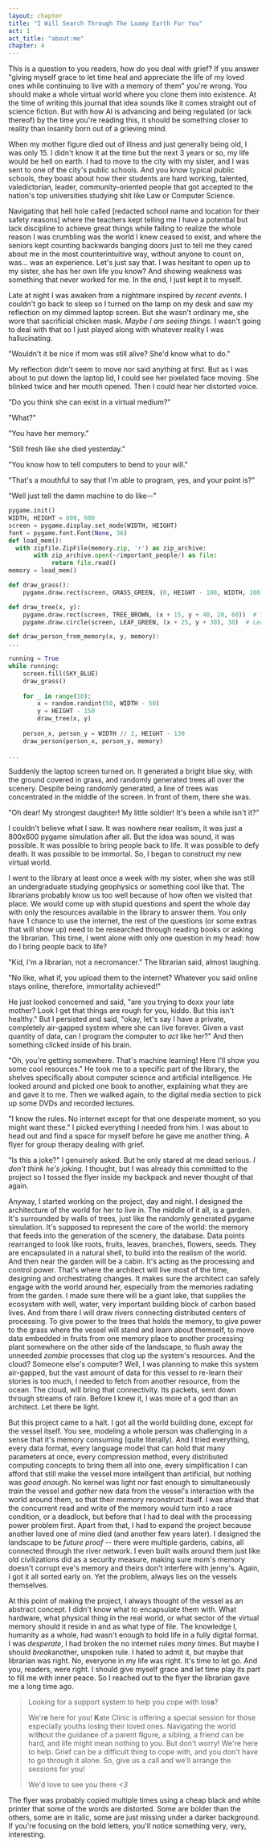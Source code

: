 ```yaml
---
layout: chapter
title: "I Will Search Through The Loamy Earth For You"
act: 1
act_title: "about:me"
chapter: 4
---
```


This is a question to you readers, how do you deal with grief? If you answer "giving myself grace to let time heal and appreciate the life of my loved ones while continuing to live with a memory of them" you're wrong. You should make a whole virtual world where you clone them into existence. At the time of writing this journal that idea sounds like it comes straight out of science fiction. But with how AI is advancing and being regulated (or lack thereof) by  the time you're reading this, it should be something closer to reality than insanity born out of a grieving mind. 

When my mother figure died out of illness and just generally being old, I was only 15. I didn't know it at the time but the next 3 years or so, my life would be hell on earth. I had to move to the city with my sister, and I was sent to one of the city's public schools. And you know typical public schools, they boast about how their students are hard working, talented, valedictorian, leader, community-oriented people that got accepted to the nation's top universities studying shit like Law or Computer Science.

Navigating that hell hole called [redacted school name and location for their safety reasons] where the teachers kept telling me I have a potential but lack discipline to achieve great things while failing to realize the whole reason I was crumbling was the world I knew ceased to exist, and where the seniors kept counting backwards banging doors just to tell me they cared about me in the most counterintuitive way, without anyone to count on, was... was an experience. Let's just say that. I was hesitant to open up to my sister, she has her own life you know? And showing weakness was something that never worked for me. In the end, I just kept it to myself. 

Late at night I was awaken from a nightmare inspired by *recent events.* I couldn't go back to sleep so I turned on the lamp on my desk and saw my reflection on my dimmed laptop screen. But she wasn't ordinary me, she wore that sacrificial chicken mask. *Maybe I am seeing things.* I wasn't going to deal with that so I just played along with whatever reality I was hallucinating. 

"Wouldn't it be nice if mom was still alive? She'd know what to do."

My reflection didn't seem to move nor said anything at first. But as I was about to put down the laptop lid, I could see her pixelated face moving. She blinked twice and her mouth opened. Then I could hear her distorted voice.

"Do you think she can exist in a virtual medium?"

"What?"

"You have her memory."

"Still fresh like she died yesterday."

"You know how to tell computers to bend to your will."

"That's a mouthful to say that I'm able to program, yes, and your point is?"

"Well just tell the damn machine to do like--"

```python
pygame.init()
WIDTH, HEIGHT = 800, 600
screen = pygame.display.set_mode(WIDTH, HEIGHT)
font = pygame.font.Font(None, 36)
def load_mem():
  with zipfile.ZipFile(memory.zip, 'r') as zip_archive:
       with zip_archive.open(~/important_people/) as file:
            return file.read()
memory = load_mem()

def draw_grass():
    pygame.draw.rect(screen, GRASS_GREEN, (0, HEIGHT - 100, WIDTH, 100))

def draw_tree(x, y):
    pygame.draw.rect(screen, TREE_BROWN, (x + 15, y + 40, 20, 60))  # Trunk
    pygame.draw.circle(screen, LEAF_GREEN, (x + 25, y + 30), 30)  # Leaves

def draw_person_from_memory(x, y, memory):
...

running = True
while running:
    screen.fill(SKY_BLUE)
    draw_grass()
    
    for _ in range(10):
        x = random.randint(50, WIDTH - 50)
        y = HEIGHT - 150
        draw_tree(x, y)
    
    person_x, person_y = WIDTH // 2, HEIGHT - 130
    draw_person(person_x, person_y, memory)
    
...
```

Suddenly the laptop screen turned on. It generated a bright blue sky, with the ground covered in grass, and randomly generated trees all over the scenery. Despite being randomly generated, a line of trees was concentrated in the middle of the screen. In front of them, there she was.

"Oh dear! My strongest daughter! My little soldier! It's been a while isn't it?"

I couldn't believe what I saw. It was nowhere near realism, it was just a 800x600 pygame simulation after all. But the idea was sound, it was possible. It was possible to bring people back to life. It was possible to defy death. It was possible to be immortal. So, I began to construct my new virtual world. 

I went to the library at least once a week with my sister, when she was still an undergraduate studying geophysics or something cool like that. The librarians probably know us too well because of how often we visited that place. We would come up with stupid questions and spent the whole day with only the resources available in the library to answer them. You only have 1 chance to use the internet, the rest of the questions (or some extras that will show up) need to be researched through reading books or asking the librarian. This time, I went alone with only one question in my head: how do I bring people back to life?

"Kid, I'm a librarian, not a necromancer." The librarian said, almost laughing.

"No like, what if, you upload them to the internet? Whatever you said online stays online, therefore, immortality achieved!"

He just looked concerned and said, "are you trying to doxx your late mother? Look I get that things are rough for you, kiddo. But this isn't healthy." But I persisted and said, "okay, let's say I have a private, completely air-gapped system where she can live forever. Given a vast quantity of data, can I program the computer to *act* like her?" And then something clicked inside of his brain.

"Oh, you're getting somewhere. That's machine learning! Here I'll show you some cool resources." He took me to a specific part of the library, the shelves specifically about computer science and artificial intelligence. He looked around and picked one book to another, explaining what they are and gave it to me. Then we walked again, to the digital media section to pick up some DVDs and recorded lectures. 

"I know the rules. No internet except for that one desperate moment, so you might want these." I picked everything I needed from him. I was about to head out and find a space for myself before he gave me another thing. A flyer for group therapy dealing with grief.

"Is this a joke?" I genuinely asked. But he only stared at me dead serious. *I don't think he's joking.* I thought, but I was already this committed to the project so I tossed the flyer inside my backpack and never thought of that again. 

Anyway, I started working on the project, day and night. I designed the architecture of the world for her to live in. The middle of it all, is a garden. It's surrounded by walls of trees, just like the randomly generated pygame simulation. It's supposed to represent the core of the world: the memory that feeds into the generation of the scenery, the database. Data points rearranged to look like roots, fruits, leaves, branches, flowers, seeds. They are encapsulated in a natural shell, to build into the realism of the world. And then near the garden will be a cabin. It's acting as the processing and control power. That's where the architect will live most of the time, designing and orchestrating changes. It makes sure the architect can safely engage with the world around her, especially from the memories radiating from the garden. I made sure there will be a giant lake, that supplies the ecosystem with well, water, very important building block of carbon based lives. And from there I will draw rivers connecting distributed centers of processing. To give power to the trees that holds the memory, to give power to the grass where the vessel will stand and learn about themself, to move data embedded in fruits from one memory place to another processing plant somewhere on the other side of the landscape, to flush away the unneeded *zombie* processes that clog up the system's resources. And the cloud? Someone else's computer? Well, I was planning to make this system air-gapped, but the vast amount of data for this vessel to re-learn their stories is too much, I needed to fetch from another resource, from the ocean. The cloud, will bring that connectivity. Its packets, sent down through streams of rain. Before I knew it, I was more of a god than an architect. Let there be light.

But this project came to a halt. I got all the world building done, except for the vessel itself. You see, modeling a whole person was challenging in a sense that it's memory consuming (quite literally). And I tried everything, every data format, every language model that can hold that many parameters at once, every compression method, every distributed computing concepts to bring them all into one, every simplification I can afford that still make the vessel more intelligent than artificial, but nothing was *good enough*. No kernel was light nor fast enough to simultaneously *train* the vessel and *gather* new data from the vessel's interaction with the world around them, so that their memory reconstruct itself. I was afraid that the concurrent read and write of the memory would turn into a race condition, or a deadlock, but before that I had to deal with the processing power problem first. Apart from that, I had to expand the project because another loved one of mine died (and another few years later). I designed the landscape to be *future proof* -- there were multiple gardens, cabins, all connected through the river network. I even built walls around them just like old civilizations did as a security measure, making sure mom's memory doesn't corrupt eve's memory and theirs don't interfere with jenny's. Again, I got it all sorted early on. Yet the problem, always lies on the vessels themselves. 

At this point of making the project, I always thought of the vessel as an abstract concept. I didn't know what to encapsulate them with. What hardware, what physical thing in the real world, or what sector of the virtual memory should it reside in and as what type of file. The knowledge I, humanity as a whole, had wasn't enough to hold life in a fully digital format. I was *desperate*, I had broken the no internet rules *many times*. But maybe I should *break*another, unspoken rule. I hated to admit it, but maybe that librarian was right. No, everyone in my life was right. It's time to let go. And you, readers, were right. I should give myself grace and let time play its part to fill me with inner peace. So I reached out to the flyer the librarian gave me a long time ago.

> Looking for a support system to help you *c*ope with los**s**?
> 
> We'r**e** here for you! **K**ate Clinic is offering a special session for th*o*se especially youths los**i**ng their loved ones. Navigating the world wit**h**out the guidan**c**e of a parent f**i**gure, a sibling, a friend *c*an be hard, and life might mean nothing to you. But don't worry! We're here to help. Grief can be a difficult thing to cope with, and you don't have to go through it alone. So, give us a *c*all a*n*d we'll arrange the se*ss*ions for you!
> 
> We'd love to see yo*u* there *<3*

The flyer was probably copied multiple times using a cheap black and white printer that some of the words are distorted. Some are bolder than the others, some are in italic, some are just missing under a darker background. If you're focusing on the bold letters, you'll notice something very, very, interesting. 
